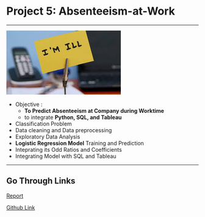 # Project 5: Absenteeism-at-Work

---

<img src="https://github.com/SidSolanki28/Absenteeism-at-Workplace/raw/master/images/images.jpeg">


- Objective : 
  - **To Predict Absenteeism at Company during Worktime**
  - to integrate **Python, SQL, and Tableau**
- Classification Problem
- Data cleaning and Data preprocessing
- Exploratory Data Analysis
- **Logistic Regression Model** Training and Prediction
- Inteprating its Odd Ratios and Coefficients
- Integrating Model with SQL and Tableau

---
## Go Through Links

[Report](https://github.com/SidSolanki28/Absenteeism-at-Work)

[Github Link](https://github.com/SidSolanki28/Absenteeism-at-Work)
